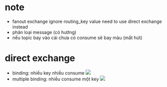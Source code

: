 # note

- fanout exchange ignore routing_key value
  need to use direct exchange instead
- phân loại message (có hướng)
- nếu topic bay vào cái chưa có consume sẽ bay màu (mất hút)

# direct exchange

- binding: nhiều key nhiều consume
  <img style="background-color:white;" src="https://rabbitmq.com/img/tutorials/direct-exchange.png">
- multiple binding: nhiều consume một key
  <img style="background-color:white;" src="https://rabbitmq.com/img/tutorials/direct-exchange-multiple.png">
